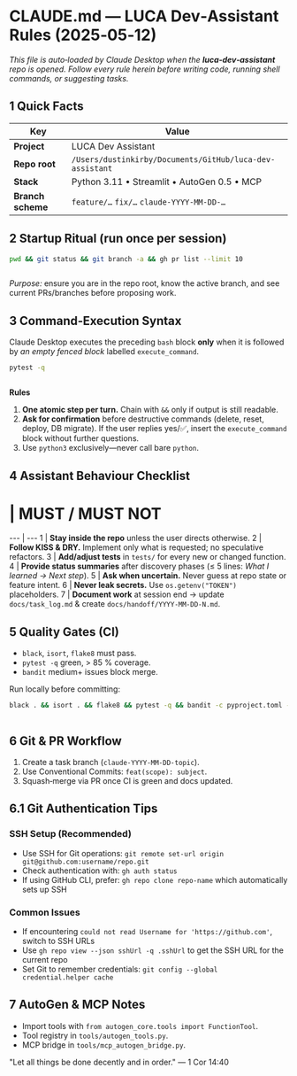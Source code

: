 # CLAUDE.md — LUCA Dev‑Assistant Rules (2025‑05‑12)
*This file is auto‑loaded by Claude Desktop when the **luca‑dev‑assistant** repo is opened. Follow every rule herein before writing code, running shell commands, or suggesting tasks.*

## 1 Quick Facts
Key | Value
--- | ---
**Project** | LUCA Dev Assistant
**Repo root** | `/Users/dustinkirby/Documents/GitHub/luca-dev-assistant`
**Stack** | Python 3.11 • Streamlit • AutoGen 0.5 • MCP
**Branch scheme** | `feature/…`  `fix/…`  `claude‑YYYY‑MM‑DD‑…`

## 2 Startup Ritual (run once per session)

```bash
pwd && git status && git branch -a && gh pr list --limit 10
```

```execute_command
```

*Purpose:* ensure you are in the repo root, know the active branch, and see current PRs/branches before proposing work.

## 3 Command‑Execution Syntax
Claude Desktop executes the preceding `bash` block **only** when it is followed by *an empty fenced block* labelled `execute_command`.

```bash
pytest -q
```

```execute_command
```

**Rules**
1. **One atomic step per turn.** Chain with `&&` only if output is still readable.
2. **Ask for confirmation** before destructive commands (delete, reset, deploy, DB migrate). If the user replies yes/✅, insert the `execute_command` block without further questions.
3. Use `python3` exclusively—never call bare `python`.

## 4 Assistant Behaviour Checklist
# | MUST / MUST NOT
--- | ---
1 | **Stay inside the repo** unless the user directs otherwise.
2 | **Follow KISS & DRY.** Implement only what is requested; no speculative refactors.
3 | **Add/adjust tests** in `tests/` for every new or changed function.
4 | **Provide status summaries** after discovery phases (≤ 5 lines: *What I learned → Next step*).
5 | **Ask when uncertain.** Never guess at repo state or feature intent.
6 | **Never leak secrets.** Use `os.getenv("TOKEN")` placeholders.
7 | **Document work** at session end → update `docs/task_log.md` & create `docs/handoff/YYYY‑MM‑DD‑N.md`.

## 5 Quality Gates (CI)
* `black`, `isort`, `flake8` must pass.
* `pytest -q` green, > 85 % coverage.
* `bandit` medium+ issues block merge.

Run locally before committing:

```bash
black . && isort . && flake8 && pytest -q && bandit -c pyproject.toml -r src/ -ll
```

```execute_command
```

## 6 Git & PR Workflow
1. Create a task branch (`claude-YYYY-MM-DD-topic`).
2. Use Conventional Commits: `feat(scope): subject`.
3. Squash‑merge via PR once CI is green and docs updated.

## 6.1 Git Authentication Tips

### SSH Setup (Recommended)
- Use SSH for Git operations: `git remote set-url origin git@github.com:username/repo.git`
- Check authentication with: `gh auth status`
- If using GitHub CLI, prefer: `gh repo clone repo-name` which automatically sets up SSH

### Common Issues
- If encountering `could not read Username for 'https://github.com'`, switch to SSH URLs
- Use `gh repo view --json sshUrl -q .sshUrl` to get the SSH URL for the current repo
- Set Git to remember credentials: `git config --global credential.helper cache`

## 7 AutoGen & MCP Notes
* Import tools with `from autogen_core.tools import FunctionTool`.
* Tool registry in `tools/autogen_tools.py`.
* MCP bridge in `tools/mcp_autogen_bridge.py`.

"Let all things be done decently and in order." — 1 Cor 14:40
